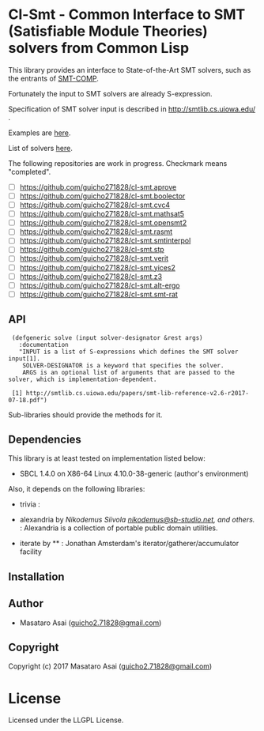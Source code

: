 
# Cl-Smt - Common Interface to SMT (Satisfiable Module Theories) solvers from Common Lisp

This library provides an interface to State-of-the-Art SMT solvers,
such as the entrants of [SMT-COMP](http://smtcomp.sourceforge.net/2017/).

Fortunately the input to SMT solvers are already S-expression.

Specification of SMT solver input is described in http://smtlib.cs.uiowa.edu/ .

Examples are [here](http://smtlib.cs.uiowa.edu/examples.shtml).

List of solvers [here](http://smtlib.cs.uiowa.edu/solvers.shtml).

The following repositories are work in progress. Checkmark means "completed".

* [ ] https://github.com/guicho271828/cl-smt.aprove
* [ ] https://github.com/guicho271828/cl-smt.boolector
* [ ] https://github.com/guicho271828/cl-smt.cvc4
* [ ] https://github.com/guicho271828/cl-smt.mathsat5
* [ ] https://github.com/guicho271828/cl-smt.opensmt2
* [ ] https://github.com/guicho271828/cl-smt.rasmt
* [ ] https://github.com/guicho271828/cl-smt.smtinterpol
* [ ] https://github.com/guicho271828/cl-smt.stp
* [ ] https://github.com/guicho271828/cl-smt.verit
* [ ] https://github.com/guicho271828/cl-smt.yices2
* [ ] https://github.com/guicho271828/cl-smt.z3
* [ ] https://github.com/guicho271828/cl-smt.alt-ergo
* [ ] https://github.com/guicho271828/cl-smt.smt-rat

## API

     (defgeneric solve (input solver-designator &rest args)
       :documentation
       "INPUT is a list of S-expressions which defines the SMT solver input[1].
        SOLVER-DESIGNATOR is a keyword that specifies the solver.
        ARGS is an optional list of arguments that are passed to the solver, which is implementation-dependent.
     
     [1] http://smtlib.cs.uiowa.edu/papers/smt-lib-reference-v2.6-r2017-07-18.pdf")

Sub-libraries should provide the methods for it.

## Dependencies
This library is at least tested on implementation listed below:

+ SBCL 1.4.0 on X86-64 Linux 4.10.0-38-generic (author's environment)

Also, it depends on the following libraries:

+ trivia :
    
+ alexandria by *Nikodemus Siivola <nikodemus@sb-studio.net>, and others.* :
    Alexandria is a collection of portable public domain utilities.
+ iterate by ** :
    Jonathan Amsterdam's iterator/gatherer/accumulator facility

## Installation

## Author

* Masataro Asai (guicho2.71828@gmail.com)

## Copyright

Copyright (c) 2017 Masataro Asai (guicho2.71828@gmail.com)

# License

Licensed under the LLGPL License.


